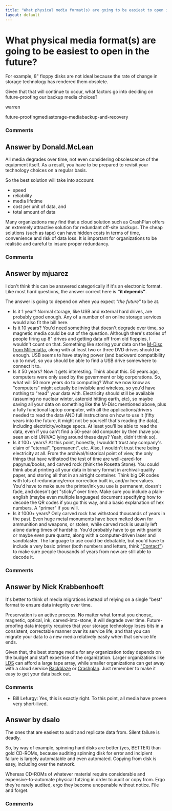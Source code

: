 ```yaml
---
title: "What physical media format(s) are going to be easiest to open in the future?"
layout: default
---
```

What physical media format(s) are going to be easiest to open in the future?
=====================
For example, 8" floppy disks are not ideal because the rate of change in
storage technology has rendered them obsolete.

Given that that will continue to occur, what factors go into deciding on
future-proofing our backup media choices?

warren

<div class="tags"><span class="tag">future-proofing</span><span class="tag">media</span><span class="tag">storage-media</span><span class="tag">backup-and-recovery</span></div>

### Comments ###


Answer by Donald.McLean
----------------
All media degrades over time, not even considering obsolescence of the
equipment itself. As a result, you have to be prepared to revisit your
technology choices on a regular basis.

So the best solution will take into account:

-   speed
-   reliability
-   media lifetime
-   cost per unit of data, and
-   total amount of data

Many organizations may find that a cloud solution such as CrashPlan
offers an extremely attractive solution for redundant off-site backups.
The cheap solutions (such as tape) can have hidden costs in terms of
time, convenience and risk of data loss. It is important for
organizations to be realistic and careful to insure proper redundancy.

### Comments ###

Answer by mjuarez
----------------
I don't think this can be answered categorically if it's an electronic
format. Like most hard questions, the answer correct here is **"it
depends"**.

The answer is going to depend on when you expect *"the future"* to be
at.

-   Is it 1 year? Normal storage, like USB and external hard drives, are
    probably good enough. Any of a number of on online storage services
    would also fit the bill here.
-   Is it 10 years? You'd need something that doesn't degrade over time,
    so magnetic media could be out of the question. Although there's
    stories of people firing up 8" drives and getting data off from old
    floppies, I wouldn't count on that. Something like storing your data
    on the [M-Disc from Milleniatta](http://www.mdisc.com), along with
    at least two or three DVD drives should be enough. USB seems to have
    staying power (and backward compatibility up to now), so you should
    be able to find a USB drive somewhere to connect it to.
-   Is it 50 years? Now it gets interesting. Think about this. 50 years
    ago, computers were only used by the government or big corporations.
    So, what will 50 more years do to computing? What we now know as
    "computers" might actually be invisible and wireless, so you'd have
    nothing to "read" your data with. Electricity should still be
    available (assuming no nuclear winter, asteroid hitting earth, etc),
    so maybe saving all your data on something like the M-Disc mentioned
    above, plus a fully functional laptop computer, with all the
    applications/drivers needed to read the data AND full instructions
    on how to use it (fifty years into the future, it might not be
    yourself that's reading the data), including electricity/voltage
    specs. At least you'll be able to read the data, even if you can't
    find a 50-year old computer by then (have you seen an old UNIVAC
    lying around these days? Yeah, didn't think so).
-   Is it 100+ years? At this point, honestly, I wouldn't trust any
    company's claim of "eternal", "permanent", etc. Also, I wouldn't
    trust there being electricity at all. From the archival/historical
    point of view, the only things that have withstood the test of time
    are well-cared-for papyrus/books, and carved rock (think the Rosetta
    Stone). You could think about printing all your data in binary
    format in archival-quality paper, and storing all that in an
    airtight container. Think big QR codes with lots of redundancy/error
    correction built in, and/or hex values. You'd have to make sure the
    printer/ink you use is permanent, doesn't fade, and doesn't get
    "sticky" over time. Make sure you include a plain-english (maybe
    even multiple languages) document specifying how to decode the QR
    codes if you go this way, and a basic explanation of hex numbers. A
    "primer" if you will.
-   Is it 1000+ years? Only carved rock has withstood thousands of years
    in the past. Even huge metal monuments have been melted down for
    ammunition and weapons, or stolen, while carved rock is usually left
    alone during times of hardship. You'd probably have to go with
    granite or maybe even pure quartz, along with a computer-driven
    laser and sandblaster. The language to use could be debatable, but
    you'd have to include a very basic primer (both numbers and letters,
    think ["Contact"](http://en.wikipedia.org/wiki/Contact_%28film%29))
    to make sure people thousands of years from now are still able to
    decode it.


### Comments ###

Answer by Nick Krabbenhoeft
----------------
It's better to think of media migrations instead of relying on a single
"best" format to ensure data integrity over time.

Preservation is an active process. No matter what format you choose,
magnetic, optical, ink, carved-into-stone, it will degrade over time.
Future-proofing data integrity requires that your storage technology
loses bits in a consistent, correctable manner over its service life,
and that you can migrate your data to a new media relatively easily when
that service life ends.

Given that, the best storage media for any organization today depends on
the budget and staff expertise of the organization. Larger organizations
like
[LDS](http://documents.el-una.org/923/1/ELUNA_2012_Presentation_Final_2012_5_7.pdf)
can afford a large tape array, while smaller organizations can get away
with a cloud service [Backblaze](http://www.backblaze.com/) or
[Crashplan](http://www.crashplan.com). Just remember to make it easy to
get your data back out.

### Comments ###
* Bill Lefurgy: Yes, this is exactly right. To this point, all media have proven very
short-lived.

Answer by dsalo
----------------
The ones that are easiest to audit and replicate data from. Silent
failure is deadly.

So, by way of example, spinning hard disks are better (yes, BETTER) than
gold CD-ROMs, because auditing spinning disk for error and incipient
failure is largely automatable and even automated. Copying from disk is
easy, including over the network.

Whereas CD-ROMs of whatever material require considerable and
expensive-to-automate physical futzing in order to audit or copy from.
Ergo they're rarely audited, ergo they become unopenable without notice.
File and forget.

### Comments ###

